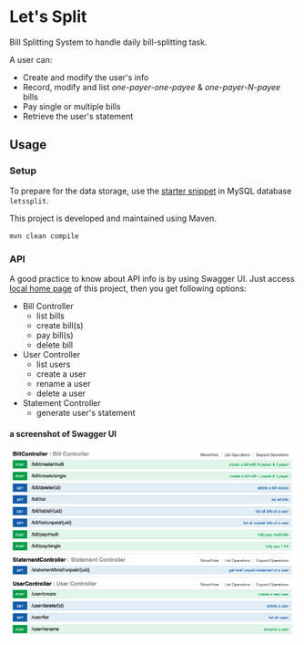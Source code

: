 # Let's Split
Bill Splitting System to handle daily bill-splitting task.

A user can:
- Create and modify the user's info
- Record, modify and list _one-payer-one-payee_ & _one-payer-N-payee_ bills
- Pay single or multiple bills
- Retrieve the user's statement

## Usage
### Setup
To prepare for the data storage, 
use the [starter snippet](document/sql/letssplit.sql) in MySQL database `letssplit`.

This project is developed and maintained using Maven.

```shell script
mvn clean compile
```

### API
A good practice to know about API info is by using Swagger UI. 
Just access [local home page](http://localhost:8080/swagger-ui.html) of this project, then you get following options:

- Bill Controller
    - list bills
    - create bill(s)
    - pay bill(s)
    - delete bill
- User Controller
    - list users
    - create a user
    - rename a user
    - delete a user
- Statement Controller
    - generate user's statement

#### a screenshot of Swagger UI
![swagger](document/image/Swagger.png)
